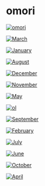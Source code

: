 # omori

<a href="omori.jpg"><img alt="omori" src="omori.jpg"></a>

<a href="March.png"><img alt="March" src="March.png"></a>

<a href="January.png"><img alt="January" src="January.png"></a>

<a href="August.png"><img alt="August" src="August.png"></a>

<a href="December.png"><img alt="December" src="December.png"></a>

<a href="November.png"><img alt="November" src="November.png"></a>

<a href="May.png"><img alt="May" src="May.png"></a>

<a href="ol.png"><img alt="ol" src="ol.png"></a>

<a href="September.png"><img alt="September" src="September.png"></a>

<a href="February.png"><img alt="February" src="February.png"></a>

<a href="July.png"><img alt="July" src="July.png"></a>

<a href="June.png"><img alt="June" src="June.png"></a>

<a href="October.png"><img alt="October" src="October.png"></a>

<a href="April.png"><img alt="April" src="April.png"></a>

